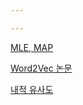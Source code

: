 ```yaml
---

---
```


[MLE, MAP](http://sanghyukchun.github.io/58/)

[Word2Vec 논문](https://arxiv.org/pdf/1301.3781.pdf)

[내적 유사도](https://www.aitimes.kr/news/articleView.html?idxno=17314)